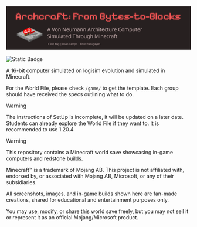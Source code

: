 ![title](./README/Title.png)

![Static Badge](https://img.shields.io/badge/AY2425--T3-CSARCH2-red)

A 16-bit computer simulated on logisim evolution and simulated in Minecraft.

For the World File, please check `/game/` to get the template. Each group should have received the specs outlining what to do.
 
> [!warning]
> The instructions of SetUp is incomplete, it will be updated on a later date.
> Students can already explore the World File if they want to.
> It is recommended to use 1.20.4

> [!warning]
> This repository contains a Minecraft world save showcasing in-game computers and redstone builds.
>
> Minecraft™ is a trademark of Mojang AB. This project is not affiliated with, endorsed by, or associated with Mojang AB, Microsoft, or any of their subsidiaries.
>
> All screenshots, images, and in-game builds shown here are fan-made creations, shared for educational and entertainment purposes only.
>
> You may use, modify, or share this world save freely, but you may not sell it or represent it as an official Mojang/Microsoft product.
